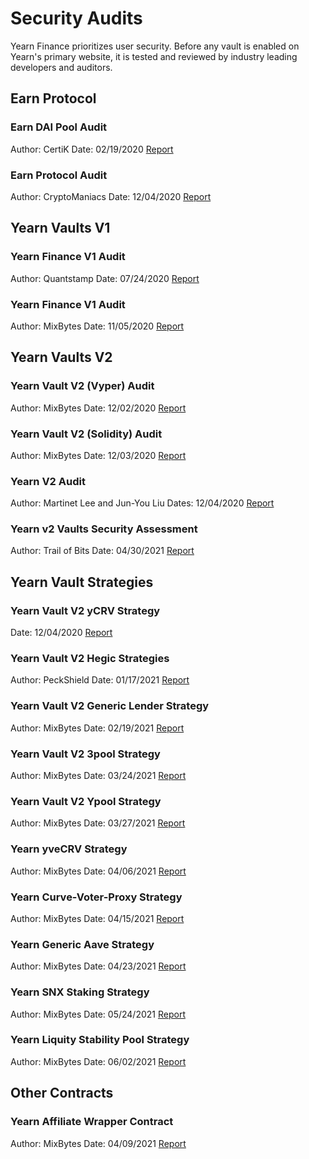 # Security Audits

Yearn Finance prioritizes user security. Before any vault is enabled on Yearn's primary website, it is tested and reviewed by industry leading developers and auditors.

## Earn Protocol

### Earn DAI Pool Audit

Author: CertiK
Date: 02/19/2020
[Report](https://github.com/yearn/yearn-security/raw/master/audits/202002_Certik_itoken/Certik%20-%20itoken-finance-audit-report-1.1.0.pdf)

### Earn Protocol Audit

Author: CryptoManiacs
Date: 12/04/2020
[Report](https://github.com/yearn/yearn-security/raw/master/audits/202000_Mixed_yearn-finance/CryptoManiacs%20%20-%20Audit%20of%20iearn.finance%20by%20CryptoManiacs%20-%20HackMD.pdf)

## Yearn Vaults V1

### Yearn Finance V1 Audit

Author: Quantstamp
Date: 07/24/2020
[Report](https://github.com/yearn/yearn-security/raw/master/audits/202007_Quantstamp_yearn-finance/Quantstamp%20-%20Yearn.Finance%20Security%20Review.pdf)

### Yearn Finance V1 Audit

Author: MixBytes
Date: 11/05/2020
[Report](https://github.com/yearn/yearn-security/raw/master/audits/202011_MixBytes_vaultsv1/MixBytes%20-%20Yearn.Finance%20protocol%20v.1%20Smart%20Contracts%20Audit%20Security%20Audit%20Report.pdf)

## Yearn Vaults V2

### Yearn Vault V2 (Vyper) Audit

Author: MixBytes
Date: 12/02/2020
[Report](https://github.com/yearn/yearn-security/raw/master/audits/202012_MixBytes_yearn-vaults/MixBytes_Yearn_Vault_v_2_Smart_Contract_Audit_Report_Vyper_part.pdf)

### Yearn Vault V2 (Solidity) Audit

Author: MixBytes
Date: 12/03/2020
[Report](https://github.com/yearn/yearn-security/raw/master/audits/202012_MixBytes_yearn-vaults/MixBytes_Yearn_Vault_v_2_Smart_Contract_Audit_Report_Solidity_part.pdf)

### Yearn V2 Audit

Author: Martinet Lee and Jun-You Liu
Dates: 12/04/2020
[Report](https://github.com/yearn/yearn-security/raw/master/audits/202000_Mixed_yearn-finance/YearnV2_%20our%20gotcha%20notes%20-%20HackMD.pdf)

### Yearn v2 Vaults Security Assessment

Author: Trail of Bits
Date: 04/30/2021
[Report](https://github.com/yearn/yearn-security/raw/master/audits/20210719_ToB_yearn_vaultsv2/ToB_-_Yearn_Vault_v_2_Smart_Contracts_Audit_Report.pdf)

## Yearn Vault Strategies

### Yearn Vault V2 yCRV Strategy

Date: 12/04/2020
[Report](https://github.com/yearn/yearn-security/raw/master/audits/202000_Mixed_yearn-finance/StrategyCurveYCRV.sol%20-%20HackMD.pdf)

### Yearn Vault V2 Hegic Strategies

Author: PeckShield
Date: 01/17/2021
[Report](https://github.com/yearn/yearn-security/raw/master/audits/202101_Peckshield_yearn-strategies/PeckShield_Yearn_Strategies_v_2_Hegic_and_Dai_Smart_Contracts_Audit_Report.pdf)

### Yearn Vault V2 Generic Lender Strategy

Author: MixBytes
Date: 02/19/2021
[Report](https://github.com/yearn/yearn-security/raw/master/audits/202102_MixBytes_yearn-generic-lender/MixBytes_YearnV2_generic_lender_strat_Smart_Contracts_Security_Audit_Report.pdf)

### Yearn Vault V2 3pool Strategy

Author: MixBytes
Date: 03/24/2021
[Report](https://github.com/yearn/yearn-security/blob/master/audits/202103_MixBytes_yearn-ypool-3pool/MixBytes_-_Yearn_Stablecoins_3pool_Contracts_Audit_Report.pdf)

### Yearn Vault V2 Ypool Strategy

Author: MixBytes
Date: 03/27/2021
[Report](https://github.com/yearn/yearn-security/raw/master/audits/202103_MixBytes_yearn-ypool-3pool/MixBytes_-_Yearn_Stablecoins_Ypool_Contracts_Audit_Report.pdf)

### Yearn yveCRV Strategy

Author: MixBytes
Date: 04/06/2021
[Report](https://github.com/yearn/yearn-security/raw/master/audits/202104_MixBytes_yearn-yvboost/MixBytes_-_Yearn_Yvboost_Contracts_Audit_Report.pdf)

### Yearn Curve-Voter-Proxy Strategy

Author: MixBytes
Date: 04/15/2021
[Report](https://github.com/yearn/yearn-security/blob/master/audits/20210423_MixBytes_yearn_curve_voter_proxy/MixBytes_-_Curve_Voter_Proxy_Security_Audit_Report.pdf)

### Yearn Generic Aave Strategy

Author: MixBytes
Date: 04/23/2021
[Report](https://github.com/yearn/yearn-security/raw/master/audits/20210428_MixBytes_yearn_generic_lender_aave/MixBytes_-_Yearn_Generic_Lender_Aave_Contracts_Audit_Report.pdf)

### Yearn SNX Staking Strategy

Author: MixBytes
Date: 05/24/2021
[Report](https://github.com/yearn/yearn-security/raw/master/audits/20210526_MixBytes_yearn_strategies_snx/MixBytes_-_Yearn_Strategies_SNX_Contracts_Audit_Report.pdf)

### Yearn Liquity Stability Pool Strategy

Author: MixBytes
Date: 06/02/2021
[Report](https://github.com/yearn/yearn-security/raw/master/audits/20210616_MixBytes_yearn_liquity_stabily_pool/MixBytes_-_Yearn_Liquity_stability_pool_Security_Audit_Report.pdf)


## Other Contracts

### Yearn Affiliate Wrapper Contract

Author: MixBytes
Date: 04/09/2021
[Report](https://github.com/yearn/yearn-security/raw/master/audits/202104_MixBytes_yearn-v3-wrapper/MixBytes_-_Yearn_Vault_v.3_Wrapper_Smart_Contracts_Audit_Report.pdf)
